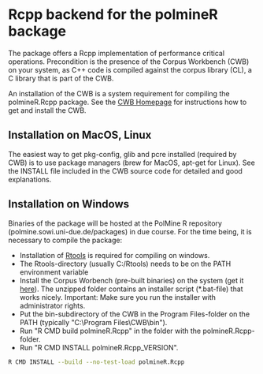 # Rcpp backend for the polmineR backage

The package offers a Rcpp implementation of performance critical operations. Precondition is the presence of the Corpus Workbench (CWB) on your system, as C++ code is compiled against the corpus library (CL), a C library that is part of the CWB.

An installation of the CWB is a system requirement for compiling the polmineR.Rcpp package. See the 
[CWB Homepage](http://cwb.sourceforge.net) for instructions how to get and install the CWB.

## Installation on MacOS, Linux

The easiest way to get pkg-config, glib and pcre installed (required by CWB) is to use package managers (brew for MacOS, apt-get for Linux). See the INSTALL file included in the CWB source code for detailed and good explanations.  

## Installation on Windows

Binaries of the package will be hosted at the PolMine R repository (polmine.sowi.uni-due.de/packages) in due course. For the time being, it is necessary to compile the package:

* Installation of [Rtools](https://cran.r-project.org/bin/windows/Rtools/) is required for compiling on windows.
* The Rtools-directory (usually C:/Rtools) needs to be on the PATH environment variable
* Install the Corpus Worbench (pre-built binaries) on the system (get it [here](https://sourceforge.net/projects/cwb/files/cwb/cwb-3.4-beta/)). The unzipped folder contains an installer script (*.bat-file) that works nicely. Important: Make sure you run the installer with administrator rights.
* Put the bin-subdirectory of the CWB in the Program Files-folder on the PATH (typically "C:\Program Files\CWB\bin").
* Run "R CMD build polmineR.Rcpp" in the folder with the polmineR.Rcpp-folder.
* Run "R CMD INSTALL polmineR.Rcpp_VERSION".

```sh
R CMD INSTALL --build --no-test-load polmineR.Rcpp
```
